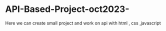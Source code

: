 # API-Based-Project-oct2023-
Here we can create  small project and work on api with html , css ,javascript
